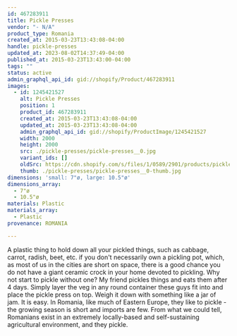 ```yaml
---
id: 467283911
title: Pickle Presses
vendor: "- N/A"
product_type: Romania
created_at: 2015-03-23T13:43:08-04:00
handle: pickle-presses
updated_at: 2023-08-02T14:37:49-04:00
published_at: 2015-03-23T13:43:00-04:00
tags: ""
status: active
admin_graphql_api_id: gid://shopify/Product/467283911
images:
  - id: 1245421527
    alt: Pickle Presses
    position: 1
    product_id: 467283911
    created_at: 2015-03-23T13:43:08-04:00
    updated_at: 2015-03-23T13:43:08-04:00
    admin_graphql_api_id: gid://shopify/ProductImage/1245421527
    width: 2000
    height: 2000
    src: ./pickle-presses/pickle-presses__0.jpg
    variant_ids: []
    oldSrc: https://cdn.shopify.com/s/files/1/0589/2901/products/pickle_presses.jpeg?v=1427132588
    thumb: ./pickle-presses/pickle-presses__0-thumb.jpg
dimensions: 'small: 7"ø, large: 10.5"ø'
dimensions_array:
  - 7"ø
  - 10.5"ø
materials: Plastic
materials_array:
  - Plastic
provenance: ROMANIA

---
```


A plastic thing to hold down all your pickled things, such as cabbage, carrot, radish, beet, etc. if you don't necessarily own a pickling pot, which, as most of us in the cities are short on space, there is a good chance you do not have a giant ceramic crock in your home devoted to pickling. Why not start to pickle without one? My friend pickles things and eats them after 4 days. Simply layer the veg in any round container these guys fit into and place the pickle press on top. Weigh it down with something like a jar of jam. It is easy. In Romania, like much of Eastern Europe, they like to pickle - the growing season is short and imports are few. From what we could tell, Romanians exist in an extremely locally-based and self-sustaining agricultural environment, and they pickle.